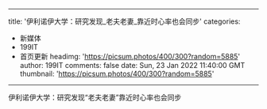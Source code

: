 
---
title: '伊利诺伊大学：研究发现_老夫老妻_靠近时心率也会同步'
categories: 
 - 新媒体
 - 199IT
 - 首页更新
headimg: 'https://picsum.photos/400/300?random=5885'
author: 199IT
comments: false
date: Sun, 23 Jan 2022 11:40:00 GMT
thumbnail: 'https://picsum.photos/400/300?random=5885'
---

<div>   
伊利诺伊大学：研究发现“老夫老妻”靠近时心率也会同步  
</div>
            
